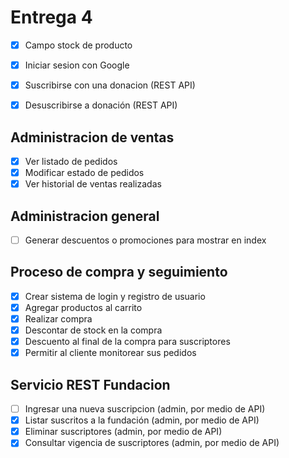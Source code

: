 # Entrega 4

- [x] Campo stock de producto
- [x] Iniciar sesion con Google

- [x] Suscribirse con una donacion (REST API)
- [x] Desuscribirse a donación (REST API)

## Administracion de ventas
- [x] Ver listado de pedidos
- [x] Modificar estado de pedidos
- [x] Ver historial de ventas realizadas

## Administracion general
- [ ] Generar descuentos o promociones para mostrar en index

## Proceso de compra y seguimiento
- [x] Crear sistema de login y registro de usuario
- [x] Agregar productos al carrito
- [x] Realizar compra
- [x] Descontar de stock en la compra
- [x] Descuento al final de la compra para suscriptores 
- [x] Permitir al cliente monitorear sus pedidos

## Servicio REST Fundacion
- [ ] Ingresar una nueva suscripcion (admin, por medio de API)
- [x] Listar suscritos a la fundación (admin, por medio de API)
- [x] Eliminar suscriptores  (admin, por medio de API)
- [x] Consultar vigencia de suscriptores (admin, por medio de API)